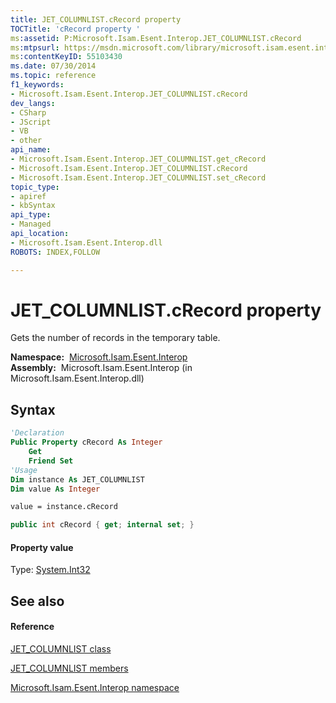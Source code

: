 ```yaml
---
title: JET_COLUMNLIST.cRecord property 
TOCTitle: 'cRecord property '
ms:assetid: P:Microsoft.Isam.Esent.Interop.JET_COLUMNLIST.cRecord
ms:mtpsurl: https://msdn.microsoft.com/library/microsoft.isam.esent.interop.jet_columnlist.crecord(v=EXCHG.10)
ms:contentKeyID: 55103430
ms.date: 07/30/2014
ms.topic: reference
f1_keywords:
- Microsoft.Isam.Esent.Interop.JET_COLUMNLIST.cRecord
dev_langs:
- CSharp
- JScript
- VB
- other
api_name: 
- Microsoft.Isam.Esent.Interop.JET_COLUMNLIST.get_cRecord
- Microsoft.Isam.Esent.Interop.JET_COLUMNLIST.cRecord
- Microsoft.Isam.Esent.Interop.JET_COLUMNLIST.set_cRecord
topic_type: 
- apiref
- kbSyntax
api_type: 
- Managed
api_location: 
- Microsoft.Isam.Esent.Interop.dll
ROBOTS: INDEX,FOLLOW

---
```


# JET_COLUMNLIST.cRecord property

Gets the number of records in the temporary table.

**Namespace:**  [Microsoft.Isam.Esent.Interop](hh596136\(v=exchg.10\).md)  
**Assembly:**  Microsoft.Isam.Esent.Interop (in Microsoft.Isam.Esent.Interop.dll)

## Syntax

``` vb
'Declaration
Public Property cRecord As Integer
    Get
    Friend Set
'Usage
Dim instance As JET_COLUMNLIST
Dim value As Integer

value = instance.cRecord
```

``` csharp
public int cRecord { get; internal set; }
```

#### Property value

Type: [System.Int32](https://docs.microsoft.com/dotnet/api/system.int32?redirectedfrom=MSDN)  

## See also

#### Reference

[JET_COLUMNLIST class](dn335047\(v=exchg.10\).md)

[JET_COLUMNLIST members](dn335100\(v=exchg.10\).md)

[Microsoft.Isam.Esent.Interop namespace](hh596136\(v=exchg.10\).md)

